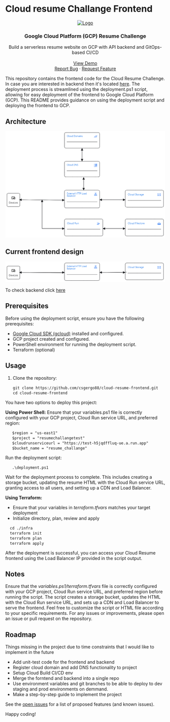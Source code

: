 
# Cloud resume Challange Frontend

<p align="center">
  <a href="">
    <img src="https://miro.medium.com/v2/resize:fit:720/format:webp/1*lDi1bp7b37khnH3tPVoLuQ.png" alt="Logo" width="50%" height="50%">
  </a>

  <h3 align="center">Google Cloud Platform (GCP) Resume Challenge </h3>

  <p align="center">
    Build a serverless resume website on GCP with API backend and GitOps-based CI/CD
    <br />
    <br />
    <a href="http://34.49.56.203/my_resume.html" target="_blank">View Demo</a>
    <br />
    <a href="https://github.com/csgergo88/GCP-Cloud-Resume-Challenge-Frontend/issues">Report Bug</a>
    ·
    <a href="https://github.com/csgergo88/GCP-Cloud-Resume-Challenge-Frontend/issues">Request Feature</a>
  </p>
</p>

This repository contains the frontend code for the Cloud Resume Challenge. In case you are interested in backend then it's located [here](https://github.com/csgergo88/GCP-Cloud-Resume-Challenge-Backend). The deployment process is streamlined using the deployment.ps1 script, allowing for easy deployment of the frontend to Google Cloud Platform (GCP). This README provides guidance on using the deployment script and deploying the frontend to GCP.

## Architecture

![GCP Complete Architecture](Architecture/Complete.png)

## Current <b>frontend</b> design

![GCP Current Design](Architecture/Current.png)

To check backend click [here](https://github.com/csgergo88/GCP-Cloud-Resume-Challenge-Backend)

## Prerequisites
Before using the deployment script, ensure you have the following prerequisites:

- [Google Cloud SDK (gcloud)](https://cloud.google.com/sdk/docs/install) installed and configured.
- GCP project created and configured.
- PowerShell environment for running the deployment script.
- Terraform (optional)

## Usage

1. Clone the repository:
   ```
   git clone https://github.com/csgergo88/cloud-resume-frontend.git
   cd cloud-resume-frontend

You have two options to deploy this project:

 **Using Power Shell:**
Ensure that your variables.ps1 file is correctly configured with your GCP project, Cloud Run service URL, and preferred region:

```
   $region = "us-east1"
   $project = "resumechallangetest"
   $cloudrunserviceurl = "https://test-h5jqdffluq-ue.a.run.app"
   $bucket_name = "resume_challange"
```	

Run the deployment script:

```
   .\deployment.ps1
```
Wait for the deployment process to complete. This includes creating a storage bucket, updating the resume HTML with the Cloud Run service URL, granting access to all users, and setting up a CDN and Load Balancer.

**Using Terraform:**
  - Ensure that your variables in *terraform.tfvars* matches your target deployment
  - Initialize directory, plan, review and apply
```
  cd ./infra
  terraform init
  terraform plan
  terraform apply
```
  
After the deployment is successful, you can access your Cloud Resume frontend using the Load Balancer IP provided in the script output.

## Notes
Ensure that the *variables.ps1/terraform.tfvars* file is correctly configured with your GCP project, Cloud Run service URL, and preferred region before running the script.
The script creates a storage bucket, updates the HTML with the Cloud Run service URL, and sets up a CDN and Load Balancer to serve the frontend.
Feel free to customize the script or HTML file according to your specific requirements. For any issues or improvements, please open an issue or pull request on the repository.


## Roadmap

Things missing in the project due to time constraints that I would like to implement in the future

* Add unit-test code for the frontend and backend
* Register cloud domain and add DNS functionality to project
* Setup Cloud Build CI/CD env
* Merge the forntend and backend into a single repo
* Use environment variables and git branches to be able to deploy to dev staging and prod environments on demmand.
* Make a step-by-step guide to implement the project

See the [open issues](https://github.com/alfonsmr/gcp-resume-challenge-frontend/issues) for a list of proposed features (and known issues).

Happy coding!
